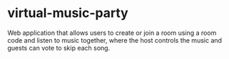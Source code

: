 # virtual-music-party
Web application that allows users to create or join a room using a room code and listen to music together, where the host controls the music and guests can vote to skip each song.
